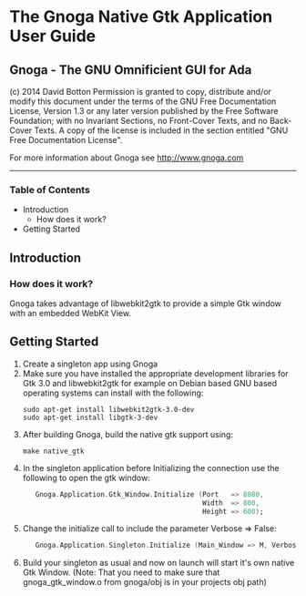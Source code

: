 # The Gnoga Native Gtk Application User Guide
## Gnoga - The GNU Omnificient GUI for Ada

(c) 2014 David Botton
    Permission is granted to copy, distribute and/or modify this document
    under the terms of the GNU Free Documentation License, Version 1.3
    or any later version published by the Free Software Foundation;
    with no Invariant Sections, no Front-Cover Texts, and no Back-Cover Texts.
    A copy of the license is included in the section entitled "GNU
    Free Documentation License".

For more information about Gnoga see http://www.gnoga.com

* * *

### Table of Contents

* Introduction
   - How does it work?
* Getting Started

## Introduction

### How does it work?

Gnoga takes advantage of libwebkit2gtk to provide a simple Gtk window with an embedded WebKit View.

## Getting Started

1. Create a singleton app using Gnoga
2. Make sure you have installed the appropriate development libraries for Gtk 3.0 and libwebkit2gtk for example on Debian based GNU based operating systems can install with the following:
   ```
   sudo apt-get install libwebkit2gtk-3.0-dev
   sudo apt-get install libgtk-3-dev
   ```
3. After building Gnoga, build the native gtk support using:
   ```
   make native_gtk
   ```
4. In the singleton application before Initializing the connection use the following to open the gtk window:
   ``` ada
      Gnoga.Application.Gtk_Window.Initialize (Port   => 8080,
                                               Width  => 800,
                                               Height => 600);
   ```
5. Change the initialize call to include the parameter Verbose => False:
   ``` ada
      Gnoga.Application.Singleton.Initialize (Main_Window => M, Verbose => False);
   ```
6. Build your singleton as usual and now on launch will start it's own native Gtk Window. (Note: That you need to make sure that gnoga_gtk_window.o from gnoga/obj is in your projects obj path)

